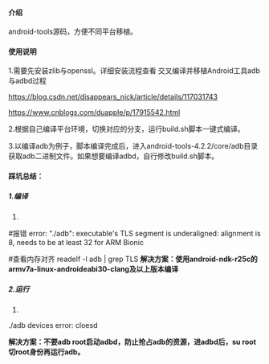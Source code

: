 #### 介绍

android-tools源码，方便不同平台移植。

#### 使用说明

1.需要先安装zlib与openssl。详细安装流程查看
交叉编译并移植Android工具adb与adbd过程

https://blog.csdn.net/disappears_nick/article/details/117031743

https://www.cnblogs.com/duapple/p/17915542.html

2.根据自己编译平台环境，切换对应的分支，运行build.sh脚本一键式编译。

3.以编译adb为例子，脚本编译完成后，进入android-tools-4.2.2/core/adb目录获取adb二进制文件。如果想要编译adbd，自行修改build.sh脚本。

#### 踩坑总结：

##### 1.编译

1.

#报错
error: "./adb": executable's TLS segment is underaligned: alignment is 8, needs to be at least 32 for ARM Bionic

#查看内存对齐
readelf -l adb | grep TLS
**解决方案：使用android-ndk-r25c的armv7a-linux-androideabi30-clang及以上版本编译**


##### 2.运行

1.

./adb devices
error: cloesd

**解决方案：不要adb root启动adbd，防止抢占adb的资源，进adbd后，su root切root身份再运行adb。**
